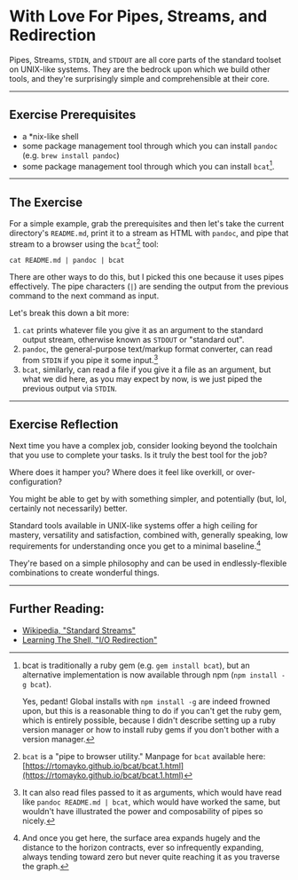 # With Love For Pipes, Streams, and Redirection

Pipes, Streams, `STDIN`, and `STDOUT` are all core parts of the standard
toolset on UNIX-like systems. They are the bedrock upon which we build other
tools, and they're surprisingly simple and comprehensible at their core.

---

## Exercise Prerequisites

* a \*nix-like shell
* some package management tool through which you can install `pandoc`
  (e.g. `brew install pandoc`)
* some package management tool through which you can install `bcat`[^1].

---

## The Exercise

For a simple example, grab the prerequisites and then let's take
the current directory's `README.md`, print it to a stream as HTML with `pandoc`,
and pipe that stream to a browser using the `bcat`[^2] tool:

```
cat README.md | pandoc | bcat
```

There are other ways to do this, but I picked this one because it
uses pipes effectively. The pipe characters (`|`) are sending the output
from the previous command to the next command as input.

Let's break this down a bit more:

1. `cat` prints whatever file you give it as an argument to the standard output
    stream, otherwise known as `STDOUT` or "standard out".
2. `pandoc`, the general-purpose text/markup format converter, can read from
   `STDIN` if you pipe it some input.[^3]
3. `bcat`, similarly, can read a file if you give it a file as an argument, but
   what we did here, as you may expect by now, is we just piped the previous output
   via `STDIN`.

---

## Exercise Reflection

Next time you have a complex job, consider looking beyond the toolchain that
you use to complete your tasks. Is it truly the best tool for the job?

Where does it hamper you? Where does it feel like overkill, or over-configuration?

You might be able to get by with something simpler, and potentially
(but, lol, certainly not necessarily) better.

Standard tools available in UNIX-like systems offer a high ceiling for mastery,
versatility and satisfaction, combined with, generally speaking, low requirements
for understanding once you get to a minimal baseline.[^4]

They're based on a simple philosophy and can be used in endlessly-flexible
combinations to create wonderful things.

---

## Further Reading:

- [Wikipedia, "Standard Streams"](https://en.wikipedia.org/wiki/Standard_streams)
- [Learning The Shell, "I/O Redirection"](http://linuxcommand.org/lc3_lts0070.php)

[^1]: bcat is traditionally a ruby gem (e.g. `gem install bcat`), but
      an alternative implementation is now available through npm
      (`npm install -g bcat`).

      Yes, pedant! Global installs with `npm install -g`
      are indeed frowned upon, but this is a reasonable thing to do
      if you can't get the ruby gem, which is entirely possible,
      because I didn't describe setting up a ruby version manager
      or how to install ruby gems if you don't bother with a version manager.

[^2]: `bcat` is a "pipe to browser utility." Manpage for `bcat` available here:
      [https://rtomayko.github.io/bcat/bcat.1.html](https://rtomayko.github.io/bcat/bcat.1.html)

[^3]: It can also read files passed to it as arguments, which would have read like
      `pandoc README.md | bcat`, which would have worked the same, but wouldn't
      have illustrated the power and composability of pipes so nicely.

[^4]: And once you get here, the surface area expands hugely and the distance
      to the horizon contracts, ever so infrequently expanding, always tending
      toward zero but never quite reaching it as you traverse the graph.
